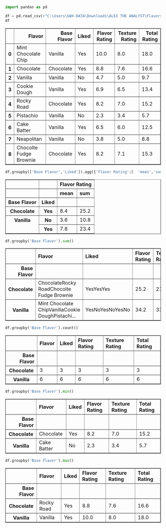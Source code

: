 ```python
import pandas as pd
```


```python
df = pd.read_csv(r"C:\Users\GWX-DATA\Downloads\ALEX THE ANALYST\Flavors.csv")
df
```




<div>
<style scoped>
    .dataframe tbody tr th:only-of-type {
        vertical-align: middle;
    }

    .dataframe tbody tr th {
        vertical-align: top;
    }

    .dataframe thead th {
        text-align: right;
    }
</style>
<table border="1" class="dataframe">
  <thead>
    <tr style="text-align: right;">
      <th></th>
      <th>Flavor</th>
      <th>Base Flavor</th>
      <th>Liked</th>
      <th>Flavor Rating</th>
      <th>Texture Rating</th>
      <th>Total Rating</th>
    </tr>
  </thead>
  <tbody>
    <tr>
      <th>0</th>
      <td>Mint Chocolate Chip</td>
      <td>Vanilla</td>
      <td>Yes</td>
      <td>10.0</td>
      <td>8.0</td>
      <td>18.0</td>
    </tr>
    <tr>
      <th>1</th>
      <td>Chocolate</td>
      <td>Chocolate</td>
      <td>Yes</td>
      <td>8.8</td>
      <td>7.6</td>
      <td>16.6</td>
    </tr>
    <tr>
      <th>2</th>
      <td>Vanilla</td>
      <td>Vanilla</td>
      <td>No</td>
      <td>4.7</td>
      <td>5.0</td>
      <td>9.7</td>
    </tr>
    <tr>
      <th>3</th>
      <td>Cookie Dough</td>
      <td>Vanilla</td>
      <td>Yes</td>
      <td>6.9</td>
      <td>6.5</td>
      <td>13.4</td>
    </tr>
    <tr>
      <th>4</th>
      <td>Rocky Road</td>
      <td>Chocolate</td>
      <td>Yes</td>
      <td>8.2</td>
      <td>7.0</td>
      <td>15.2</td>
    </tr>
    <tr>
      <th>5</th>
      <td>Pistachio</td>
      <td>Vanilla</td>
      <td>No</td>
      <td>2.3</td>
      <td>3.4</td>
      <td>5.7</td>
    </tr>
    <tr>
      <th>6</th>
      <td>Cake Batter</td>
      <td>Vanilla</td>
      <td>Yes</td>
      <td>6.5</td>
      <td>6.0</td>
      <td>12.5</td>
    </tr>
    <tr>
      <th>7</th>
      <td>Neapolitan</td>
      <td>Vanilla</td>
      <td>No</td>
      <td>3.8</td>
      <td>5.0</td>
      <td>8.8</td>
    </tr>
    <tr>
      <th>8</th>
      <td>Chocolte Fudge Brownie</td>
      <td>Chocolate</td>
      <td>Yes</td>
      <td>8.2</td>
      <td>7.1</td>
      <td>15.3</td>
    </tr>
  </tbody>
</table>
</div>




```python
df.groupby(['Base Flavor','Liked']).agg({'Flavor Rating':[  'mean','sum']})
```




<div>
<style scoped>
    .dataframe tbody tr th:only-of-type {
        vertical-align: middle;
    }

    .dataframe tbody tr th {
        vertical-align: top;
    }

    .dataframe thead tr th {
        text-align: left;
    }

    .dataframe thead tr:last-of-type th {
        text-align: right;
    }
</style>
<table border="1" class="dataframe">
  <thead>
    <tr>
      <th></th>
      <th></th>
      <th colspan="2" halign="left">Flavor Rating</th>
    </tr>
    <tr>
      <th></th>
      <th></th>
      <th>mean</th>
      <th>sum</th>
    </tr>
    <tr>
      <th>Base Flavor</th>
      <th>Liked</th>
      <th></th>
      <th></th>
    </tr>
  </thead>
  <tbody>
    <tr>
      <th>Chocolate</th>
      <th>Yes</th>
      <td>8.4</td>
      <td>25.2</td>
    </tr>
    <tr>
      <th rowspan="2" valign="top">Vanilla</th>
      <th>No</th>
      <td>3.6</td>
      <td>10.8</td>
    </tr>
    <tr>
      <th>Yes</th>
      <td>7.8</td>
      <td>23.4</td>
    </tr>
  </tbody>
</table>
</div>




```python
df.groupby('Base Flavor').sum()
```




<div>
<style scoped>
    .dataframe tbody tr th:only-of-type {
        vertical-align: middle;
    }

    .dataframe tbody tr th {
        vertical-align: top;
    }

    .dataframe thead th {
        text-align: right;
    }
</style>
<table border="1" class="dataframe">
  <thead>
    <tr style="text-align: right;">
      <th></th>
      <th>Flavor</th>
      <th>Liked</th>
      <th>Flavor Rating</th>
      <th>Texture Rating</th>
      <th>Total Rating</th>
    </tr>
    <tr>
      <th>Base Flavor</th>
      <th></th>
      <th></th>
      <th></th>
      <th></th>
      <th></th>
    </tr>
  </thead>
  <tbody>
    <tr>
      <th>Chocolate</th>
      <td>ChocolateRocky RoadChocolte Fudge Brownie</td>
      <td>YesYesYes</td>
      <td>25.2</td>
      <td>21.7</td>
      <td>47.1</td>
    </tr>
    <tr>
      <th>Vanilla</th>
      <td>Mint Chocolate ChipVanillaCookie DoughPistachi...</td>
      <td>YesNoYesNoYesNo</td>
      <td>34.2</td>
      <td>33.9</td>
      <td>68.1</td>
    </tr>
  </tbody>
</table>
</div>




```python
df.groupby('Base Flavor').count()
```




<div>
<style scoped>
    .dataframe tbody tr th:only-of-type {
        vertical-align: middle;
    }

    .dataframe tbody tr th {
        vertical-align: top;
    }

    .dataframe thead th {
        text-align: right;
    }
</style>
<table border="1" class="dataframe">
  <thead>
    <tr style="text-align: right;">
      <th></th>
      <th>Flavor</th>
      <th>Liked</th>
      <th>Flavor Rating</th>
      <th>Texture Rating</th>
      <th>Total Rating</th>
    </tr>
    <tr>
      <th>Base Flavor</th>
      <th></th>
      <th></th>
      <th></th>
      <th></th>
      <th></th>
    </tr>
  </thead>
  <tbody>
    <tr>
      <th>Chocolate</th>
      <td>3</td>
      <td>3</td>
      <td>3</td>
      <td>3</td>
      <td>3</td>
    </tr>
    <tr>
      <th>Vanilla</th>
      <td>6</td>
      <td>6</td>
      <td>6</td>
      <td>6</td>
      <td>6</td>
    </tr>
  </tbody>
</table>
</div>




```python
df.groupby('Base Flavor').min()
```




<div>
<style scoped>
    .dataframe tbody tr th:only-of-type {
        vertical-align: middle;
    }

    .dataframe tbody tr th {
        vertical-align: top;
    }

    .dataframe thead th {
        text-align: right;
    }
</style>
<table border="1" class="dataframe">
  <thead>
    <tr style="text-align: right;">
      <th></th>
      <th>Flavor</th>
      <th>Liked</th>
      <th>Flavor Rating</th>
      <th>Texture Rating</th>
      <th>Total Rating</th>
    </tr>
    <tr>
      <th>Base Flavor</th>
      <th></th>
      <th></th>
      <th></th>
      <th></th>
      <th></th>
    </tr>
  </thead>
  <tbody>
    <tr>
      <th>Chocolate</th>
      <td>Chocolate</td>
      <td>Yes</td>
      <td>8.2</td>
      <td>7.0</td>
      <td>15.2</td>
    </tr>
    <tr>
      <th>Vanilla</th>
      <td>Cake Batter</td>
      <td>No</td>
      <td>2.3</td>
      <td>3.4</td>
      <td>5.7</td>
    </tr>
  </tbody>
</table>
</div>




```python
df.groupby('Base Flavor').max()
```




<div>
<style scoped>
    .dataframe tbody tr th:only-of-type {
        vertical-align: middle;
    }

    .dataframe tbody tr th {
        vertical-align: top;
    }

    .dataframe thead th {
        text-align: right;
    }
</style>
<table border="1" class="dataframe">
  <thead>
    <tr style="text-align: right;">
      <th></th>
      <th>Flavor</th>
      <th>Liked</th>
      <th>Flavor Rating</th>
      <th>Texture Rating</th>
      <th>Total Rating</th>
    </tr>
    <tr>
      <th>Base Flavor</th>
      <th></th>
      <th></th>
      <th></th>
      <th></th>
      <th></th>
    </tr>
  </thead>
  <tbody>
    <tr>
      <th>Chocolate</th>
      <td>Rocky Road</td>
      <td>Yes</td>
      <td>8.8</td>
      <td>7.6</td>
      <td>16.6</td>
    </tr>
    <tr>
      <th>Vanilla</th>
      <td>Vanilla</td>
      <td>Yes</td>
      <td>10.0</td>
      <td>8.0</td>
      <td>18.0</td>
    </tr>
  </tbody>
</table>
</div>




```python

```

